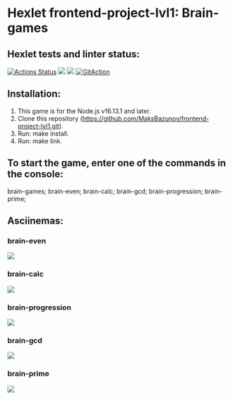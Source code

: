 # Hexlet frontend-project-lvl1: Brain-games

## Hexlet tests and linter status:

[![Actions Status](https://github.com/MaksBazunov/frontend-project-lvl1/workflows/hexlet-check/badge.svg)](https://github.com/MaksBazunov/frontend-project-lvl1/actions)
<a href="https://codeclimate.com/github/codeclimate/codeclimate/maintainability"><img src="https://api.codeclimate.com/v1/badges/a99a88d28ad37a79dbf6/maintainability" /></a>
<a href="https://codeclimate.com/github/codeclimate/codeclimate/test_coverage"><img src="https://api.codeclimate.com/v1/badges/a99a88d28ad37a79dbf6/test_coverage" /></a>
[![GitAction](https://github.com/MaksBazunov/frontend-project-lvl1/actions/workflows/mytest.yml/badge.svg)](https://github.com/MaksBazunov/frontend-project-lvl1/actions/workflows/mytest.yml)

## Installation:

1. This game is for the Node.js v16.13.1 and later.
2. Clone this repository (https://github.com/MaksBazunov/frontend-project-lvl1.git).
3. Run: make install.
4. Run: make link.

## To start the game, enter one of the commands in the console:

brain-games;
brain-even; 
brain-calc; 
brain-gcd; 
brain-progression; 
brain-prime; 

## Asciinemas:

### brain-even
<a href="https://asciinema.org/a/fcAo9hdpZoH05NrUVqrKAGZXx" target="_blank"><img src="https://asciinema.org/a/fcAo9hdpZoH05NrUVqrKAGZXx.svg" /></a>

### brain-calc
<a href="https://asciinema.org/a/6tbVDshthSLu8cJHztpySTrtp" target="_blank"><img src="https://asciinema.org/a/6tbVDshthSLu8cJHztpySTrtp.svg" /></a>

### brain-progression
<a href="https://asciinema.org/a/8q9hPzPKaPxSai3CKJwsVi9aw" target="_blank"><img src="https://asciinema.org/a/8q9hPzPKaPxSai3CKJwsVi9aw.svg" /></a>

### brain-gcd
<a href="https://asciinema.org/a/TkdEw3VvP3PDu4JwW6sHqrjIr" target="_blank"><img src="https://asciinema.org/a/TkdEw3VvP3PDu4JwW6sHqrjIr.svg" /></a>

### brain-prime
<a href="https://asciinema.org/a/VhXHoKimr32RCTihQ8fhjbfie" target="_blank"><img src="https://asciinema.org/a/VhXHoKimr32RCTihQ8fhjbfie.svg" /></a>